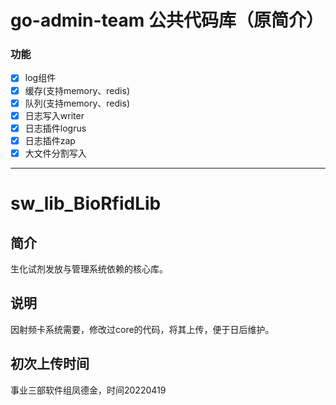 # go-admin-team 公共代码库（原简介）

### 功能
 - [x] log组件
 - [x] 缓存(支持memory、redis)
 - [x] 队列(支持memory、redis)
 - [x] 日志写入writer
 - [x] 日志插件logrus
 - [x] 日志插件zap
 - [x] 大文件分割写入
---
 # sw_lib_BioRfidLib
## 简介
生化试剂发放与管理系统依赖的核心库。
## 说明
因射频卡系统需要，修改过core的代码，将其上传，便于日后维护。
## 初次上传时间
事业三部软件组凤德金，时间20220419